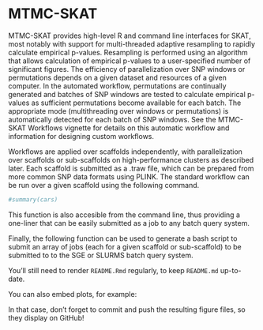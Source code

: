 
<!-- README.md is generated from README.Rmd. Please edit that file -->

# MTMC-SKAT

<!-- badges: start -->

<!-- badges: end -->

MTMC-SKAT provides high-level R and command line interfaces for SKAT,
most notably with support for multi-threaded adaptive resampling to
rapidly calculate empirical p-values. Resampling is performed using an
algorithm that allows calculation of empirical p-values to a
user-specified number of significant figures. The efficiency of
parallelization over SNP windows or permutations depends on a given
dataset and resources of a given computer. In the automated workflow,
permutations are continually generated and batches of SNP windows are
tested to calculate empirical p-values as sufficient permutations become
available for each batch. The appropriate mode (multithreading over
windows or permutations) is automatically detected for each batch of SNP
windows. See the MTMC-SKAT Workflows vignette for details on this
automatic workflow and information for designing custom workflows.

Workflows are applied over scaffolds independently, with parallelization
over scaffolds or sub-scaffolds on high-performance clusters as
described later. Each scaffold is submitted as a .traw file, which can
be prepared from more common SNP data formats using PLINK. The standard
workflow can be run over a given scaffold using the following command.

``` r
#summary(cars)
```

This function is also accesible from the command line, thus providing a
one-liner that can be easily submitted as a job to any batch query
system.

Finally, the following function can be used to generate a bash script to
submit an array of jobs (each for a given scaffold or sub-scaffold) to
be submitted to to the SGE or SLURMS batch query system.

You’ll still need to render `README.Rmd` regularly, to keep `README.md`
up-to-date.

You can also embed plots, for example:

In that case, don’t forget to commit and push the resulting figure
files, so they display on GitHub\!
